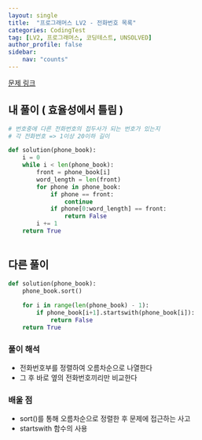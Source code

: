 ```yaml
---
layout: single
title:  "프로그래머스 LV2 - 전화번호 목록"
categories: CodingTest
tag: [LV2, 프로그래머스, 코딩테스트, UNSOLVED]
author_profile: false
sidebar: 
    nav: "counts"
---
```


[문제 링크](https://school.programmers.co.kr/learn/courses/30/lessons/42577)

## 내 풀이 ( 효율성에서 틀림 )
```python
# 번호중에 다른 전화번호의 접두사가 되는 번호가 있는지
# 각 전화번호 => 1이상 20이하 길이

def solution(phone_book):
    i = 0
    while i < len(phone_book):
        front = phone_book[i]
        word_length = len(front)
        for phone in phone_book:
            if phone == front:
                continue
            if phone[0:word_length] == front:
                return False
        i += 1
    return True
                
```
## 다른 풀이
```python
def solution(phone_book):
    phone_book.sort()
    
    for i in range(len(phone_book) - 1):
        if phone_book[i+1].startswith(phone_book[i]):
            return False
    return True
```

### 풀이 해석
- 전화번호부를 정렬하여 오름차순으로 나열한다
- 그 후 바로 옆의 전화번호끼리만 비교한다

### 배울 점
- sort()를 통해 오름차순으로 정렬한 후 문제에 접근하는 사고
- startswith 함수의 사용